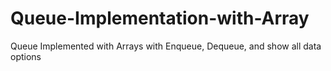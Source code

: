 # Queue-Implementation-with-Array
Queue Implemented with Arrays with Enqueue, Dequeue, and show  all data options 

